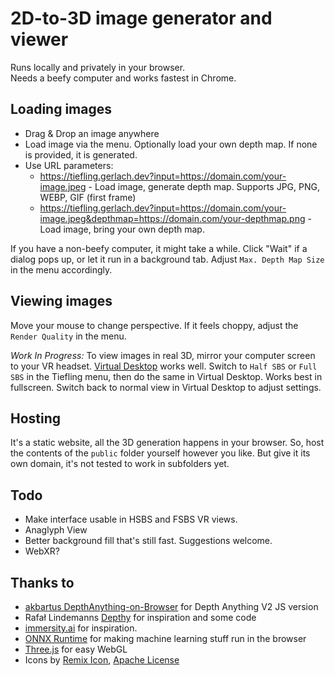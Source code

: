# 2D-to-3D image generator and viewer

Runs locally and privately in your browser.  
Needs a beefy computer and works fastest in Chrome.

## Loading images

- Drag &amp; Drop an image anywhere
- Load image via the menu. Optionally load your own depth map. If none is provided, it is generated.
- Use URL parameters: 
  - https://tiefling.gerlach.dev?input=https://domain.com/your-image.jpeg - Load image, generate depth map. Supports JPG, PNG, WEBP, GIF (first frame)
  - https://tiefling.gerlach.dev?input=https://domain.com/your-image.jpeg&depthmap=https://domain.com/your-depthmap.png - Load image, bring your own depth map.

If you have a non-beefy computer, it might take a while. Click "Wait" if a dialog pops up, or let it run in a background tab. Adjust `Max. Depth Map Size` in the menu accordingly.

## Viewing images

Move your mouse to change perspective. If it feels choppy, adjust the `Render Quality` in the menu.

*Work In Progress:* To view images in real 3D, mirror your computer screen to your VR headset. [Virtual Desktop](https://www.vrdesktop.net/) works well. Switch to `Half SBS` or `Full SBS` in the Tiefling menu, then do the same in Virtual Desktop. Works best in fullscreen. Switch back to normal view in Virtual Desktop to adjust settings.  

## Hosting

It's a static website, all the 3D generation happens in your browser. So, host the contents of the `public` folder yourself however you like. But give it its own domain, it's not tested to work in subfolders yet.

## Todo

- Make interface usable in HSBS and FSBS VR views.
- Anaglyph View
- Better background fill that's still fast. Suggestions welcome.
- WebXR?

## Thanks to

- [akbartus DepthAnything-on-Browser](https://github.com/akbartus/DepthAnything-on-Browser) for Depth Anything V2 JS version
- Rafał Lindemanns [Depthy](https://depthy.stamina.pl/#/) for inspiration and some code
- [immersity.ai](https://www.immersity.ai/) for inspiration.
- [ONNX Runtime](https://github.com/microsoft/onnxruntime) for making machine learning stuff run in the browser
- [Three.js](https://threejs.org/) for easy WebGL
- Icons by [Remix Icon](https://remixicon.com/), [Apache License](https://github.com/Remix-Design/remixicon/blob/master/License)